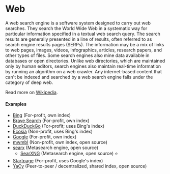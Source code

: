 # Web

A web search engine is a software system designed to carry out web searches. They search the World Wide Web in a systematic way for particular information specified in a textual web search query. The search results are generally presented in a line of results, often referred to as search engine results pages (SERPs). The information may be a mix of links to web pages, images, videos, infographics, articles, research papers, and other types of files. Some search engines also mine data available in databases or open directories. Unlike web directories, which are maintained only by human editors, search engines also maintain real-time information by running an algorithm on a web crawler. Any internet-based content that can't be indexed and searched by a web search engine falls under the category of deep web.

Read more on [Wikipedia](https://en.wikipedia.org/wiki/Search_engine).

#### Examples
- [Bing](https://www.bing.com) (For-profit, own index)
- [Brave Search](https://search.brave.com) (For-profit, own index)
- [DuckDuckGo](https://duckduckgo.com) (For-profit; uses Bing's index)
- [Ecosia](https://www.ecosia.org) (Non-profit, uses Bing's index)
- [Google](https://www.google.com) (For-profit, own index)
- [mwmbl](https://mwmbl.org) (Non-profit, own index, open source)
- [searx](https://github.com/searx/searx) (Metasearch engine, open source)
  - [SearXNG](https://github.com/searxng/searxng) (Metasearch engine, open source) ⭐
- [Startpage](https://www.startpage.com) (For-profit, uses Google's index)
- [YaCy](https://yacy.net) (Peer-to-peer / decentralized, shared index, open source)
